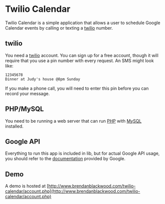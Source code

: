 Twilio Calendar
========

Twilio Calendar is a simple application that allows a user to schedule Google Calendar events by calling or texting a [twilio](http://www.twilio.com) number.


twilio
------

You need a [twilio](http://www.twilio.com) account. You can sign up for a free account, though it will require that you use a pin number with every request.
An SMS might look like:

	12345678
	Dinner at Judy's house @8pm Sunday

If you make a phone call, you will need to enter this pin before you can record your message.


PHP/MySQL
------

You need to be running a web server that can run [PHP](http://www.php.net) with [MySQL](http://www.mysql.com/) installed.


Google API
------
Everything to run this app is included in lib, but for actual Google API usage, you should refer to the [documentation](http://code.google.com/apis/calendar/data/1.0/developers_guide_php.html) provided by Google.


Demo
------

A demo is hosted at [http://www.brendanblackwood.com/twilio-calendar/account.php](http://www.brendanblackwood.com/twilio-calendar/account.php)